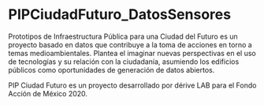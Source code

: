 # PIPCiudadFuturo_DatosSensores

Prototipos de Infraestructura Pública para una Ciudad del Futuro es un proyecto basado en datos que contribuye a la toma de acciones en torno a temas medioambientales. Plantea el imaginar nuevas perspectivas en el uso de tecnologías y su relación con la ciudadanía, asumiendo los edificios públicos como oportunidades de generación de datos abiertos.

PIP Ciudad Futuro es un proyecto desarrollado por dérive LAB para el Fondo Acción de México 2020. 
